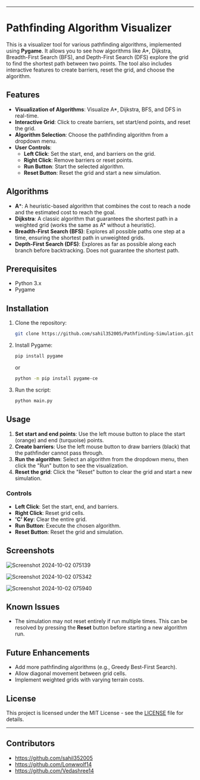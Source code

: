
---

# Pathfinding Algorithm Visualizer

This is a visualizer tool for various pathfinding algorithms, implemented using **Pygame**. It allows you to see how algorithms like A*, Dijkstra, Breadth-First Search (BFS), and Depth-First Search (DFS) explore the grid to find the shortest path between two points. The tool also includes interactive features to create barriers, reset the grid, and choose the algorithm.

## Features

- **Visualization of Algorithms**: Visualize A*, Dijkstra, BFS, and DFS in real-time.
- **Interactive Grid**: Click to create barriers, set start/end points, and reset the grid.
- **Algorithm Selection**: Choose the pathfinding algorithm from a dropdown menu.
- **User Controls**:
  - **Left Click**: Set the start, end, and barriers on the grid.
  - **Right Click**: Remove barriers or reset points.
  - **Run Button**: Start the selected algorithm.
  - **Reset Button**: Reset the grid and start a new simulation.

## Algorithms

- **A***: A heuristic-based algorithm that combines the cost to reach a node and the estimated cost to reach the goal.
- **Dijkstra**: A classic algorithm that guarantees the shortest path in a weighted grid (works the same as A* without a heuristic).
- **Breadth-First Search (BFS)**: Explores all possible paths one step at a time, ensuring the shortest path in unweighted grids.
- **Depth-First Search (DFS)**: Explores as far as possible along each branch before backtracking. Does not guarantee the shortest path.

## Prerequisites

- Python 3.x
- Pygame

## Installation

1. Clone the repository:

    ```bash
    git clone https://github.com/sahil352005/Pathfinding-Simulation.git
    ```

2. Install Pygame:

    ```bash
    pip install pygame
    ```
    or

   ```bash
   python -m pip install pygame-ce
   ```

4. Run the script:

    ```bash
    python main.py
    ```

## Usage

1. **Set start and end points**: Use the left mouse button to place the start (orange) and end (turquoise) points.
2. **Create barriers**: Use the left mouse button to draw barriers (black) that the pathfinder cannot pass through.
3. **Run the algorithm**: Select an algorithm from the dropdown menu, then click the "Run" button to see the visualization.
4. **Reset the grid**: Click the "Reset" button to clear the grid and start a new simulation.

### Controls

- **Left Click**: Set the start, end, and barriers.
- **Right Click**: Reset grid cells.
- **'C' Key**: Clear the entire grid.
- **Run Button**: Execute the chosen algorithm.
- **Reset Button**: Reset the grid and simulation.

## Screenshots

![Screenshot 2024-10-02 075139](https://github.com/user-attachments/assets/7f0d834b-bf45-4412-9ffc-1b9e95c4a140)

![Screenshot 2024-10-02 075342](https://github.com/user-attachments/assets/7c5066c2-eb4e-4cbf-b852-1a1556d389d7)

![Screenshot 2024-10-02 075940](https://github.com/user-attachments/assets/017c4136-10c1-4f82-945f-1ca4792cfaf7)


## Known Issues

- The simulation may not reset entirely if run multiple times. This can be resolved by pressing the **Reset** button before starting a new algorithm run.

## Future Enhancements

- Add more pathfinding algorithms (e.g., Greedy Best-First Search).
- Allow diagonal movement between grid cells.
- Implement weighted grids with varying terrain costs.

## License

This project is licensed under the MIT License - see the [LICENSE](LICENSE) file for details.

---
## Contributors

- https://github.com/sahil352005
- https://github.com/Lonwwolf14
- https://github.com/Vedashree14
